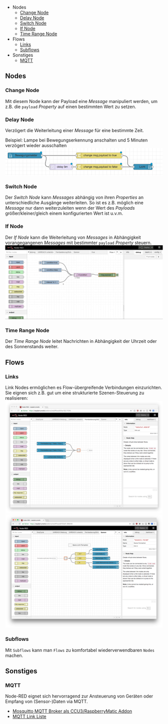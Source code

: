 * Nodes
  * [Change Node](#change-node)
  * [Delay Node](#delay-node)
  * [Switch Node](#switch-node)
  * [If Node](#if-node)
  * [Time Range Node](#time-range)
* Flows
  * [Links](#links)
  * [Subflows](#subflows)
* Sonstiges  
  * [MQTT](#mqtt)

## Nodes

### Change Node

Mit diesem Node kann der Payload eine _Message_ manipuliert werden, um z.B. die `payload` _Property_ auf einen bestimmten Wert zu setzen.

### Delay Node

Verzögert die Weiterleitung einer _Message_ für eine bestimmte Zeit.

Beispiel: Lampe bei Bewegungserkennung anschalten und 5 Minuten verzögert wieder ausschalten ![](images/delay-1.png)

### Switch Node

Der _Switch Node_ kann _Messages_ abhängig von ihren _Properties_ an unterschiedliche Ausgänge weiterleiten. So ist es z.B. möglich eine _Message_ nur dann weiterzuleiten wenn der Wert des _Payloads_ größer/kleiner/gleich einem konfigurierten Wert ist u.v.m.

### If Node

Der _If Node_ kann die Weiterleitung von _Messages_ in Abhängigkeit vorangegangenen _Messages_ mit bestimmter `payload` _Property_ steuern. ![](images/if-1.mov.gif)

### Time Range Node

Der _Time Range Node_ leitet Nachrichten in Abhängigkeit der Uhrzeit oder des Sonnenstands weiter. 

## Flows

### Links

Link Nodes ermöglichen es Flow-übergreifende Verbindungen einzurichten. Sie eignen sich z.B. gut um eine strukturierte Szenen-Steuerung zu realisieren:
![](images/link-1.png)
![](images/link-2.png)

### Subflows

Mit `Subflows` kann man `Flows` zu komfortabel wiederverwendbaren `Nodes` machen.


## Sonstiges

### MQTT

Node-RED eignet sich hervorragend zur Ansteuerung von Geräten oder Empfang von (Sensor-)Daten via MQTT.

* [Mosquitto MQTT Broker als CCU3/RaspberryMatic Addon](https://github.com/hobbyquaker/ccu-addon-mosquitto)
* [MQTT Link Liste](https://github.com/hobbyquaker/awesome-mqtt)